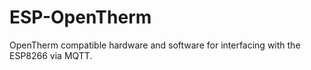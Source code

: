 # ESP-OpenTherm
OpenTherm compatible hardware and software for interfacing with the ESP8266 via MQTT.
